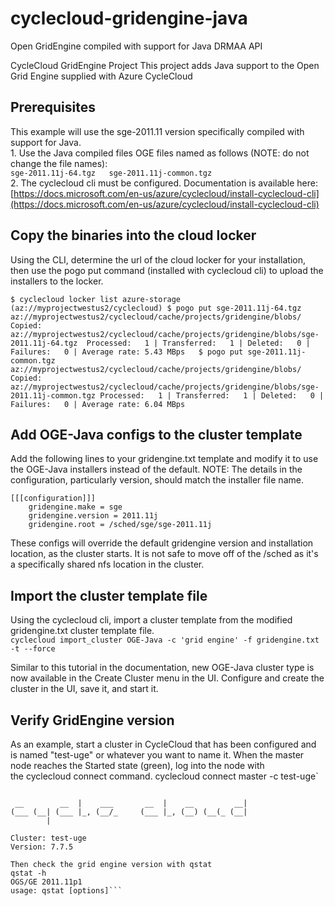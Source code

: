# cyclecloud-gridengine-java
Open GridEngine compiled with support for Java DRMAA API

CycleCloud GridEngine Project
This project adds Java support to the Open Grid Engine supplied with Azure CycleCloud

## Prerequisites
This example will use the sge-2011.11 version specifically compiled with support for Java.  
	1. Use the Java compiled files OGE files named as follows (NOTE:  do not change the file names):  
		    ```
		    sge-2011.11j-64.tgz  
		    sge-2011.11j-common.tgz  
		    ```  
	2. The cyclecloud cli must be configured. Documentation is available here:  
  [https://docs.microsoft.com/en-us/azure/cyclecloud/install-cyclecloud-cli](https://docs.microsoft.com/en-us/azure/cyclecloud/install-cyclecloud-cli)


## Copy the binaries into the cloud locker

Using the CLI, determine the url of the cloud locker for your installation, then use the pogo put command (installed with cyclecloud cli) to upload the installers to the locker.

`$ cyclecloud locker list
azure-storage (az://myprojectwestus2/cyclecloud)
$ pogo put sge-2011.11j-64.tgz az://myprojectwestus2/cyclecloud/cache/projects/gridengine/blobs/
Copied: az://myprojectwestus2/cyclecloud/cache/projects/gridengine/blobs/sge-2011.11j-64.tgz 
Processed:   1 | Transferred:   1 | Deleted:   0 | Failures:   0 | Average rate: 5.43 MBps  
$ pogo put sge-2011.11j-common.tgz az://myprojectwestus2/cyclecloud/cache/projects/gridengine/blobs/
Copied: az://myprojectwestus2/cyclecloud/cache/projects/gridengine/blobs/sge-2011.11j-common.tgz
Processed:   1 | Transferred:   1 | Deleted:   0 | Failures:   0 | Average rate: 6.04 MBps`  


## Add OGE-Java configs to the cluster template
Add the following lines to your gridengine.txt template and modify it to use the OGE-Java installers instead of the default.
NOTE: The details in the configuration, particularly version, should match the installer file name.
```
[[[configuration]]]  
    gridengine.make = sge  
    gridengine.version = 2011.11j  
    gridengine.root = /sched/sge/sge-2011.11j
```  
These configs will override the default gridengine version and installation location, as the cluster starts. It is not safe to move off of the /sched as it's a specifically shared nfs location in the cluster.


## Import the cluster template file
Using the cyclecloud cli, import a cluster template from the modified gridengine.txt cluster template file.    
	`cyclecloud import_cluster OGE-Java -c 'grid engine' -f gridengine.txt -t --force`

Similar to this tutorial in the documentation, new OGE-Java cluster type is now available in the Create Cluster menu in the UI.
Configure and create the cluster in the UI, save it, and start it.

## Verify GridEngine version
As an example, start a cluster in CycleCloud that has been configured and is named "test-uge" or whatever you want to name it. When the master node reaches the Started state (green), log into the node with the cyclecloud connect command.
	cyclecloud connect master -c test-uge`

```Last login: Tue Jan 29 20:37:14 2019 

 __        __  |    ___       __  |    __         __|
(___ (__| (___ |_, (__/_     (___ |_, (__) (__(_ (__|
        |

Cluster: test-uge
Version: 7.7.5

Then check the grid engine version with qstat
qstat -h
OGS/GE 2011.11p1
usage: qstat [options]```
